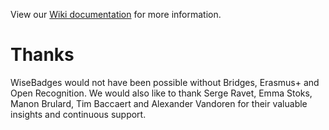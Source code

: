 
View our [Wiki documentation](https://github.com/Wise-Badges/documentation/wiki) for more information.

# Thanks

WiseBadges would not have been possible without Bridges, Erasmus+ and Open Recognition. We would also like to thank Serge Ravet, Emma Stoks, Manon Brulard, Tim Baccaert and Alexander Vandoren for their valuable insights and continuous support.
